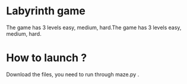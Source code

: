 # Labyrinth game
The game has 3 levels easy, medium, hard.The game has 3 levels easy, medium, hard.

# How to launch ?
Download the files, you need to run through maze.py .
